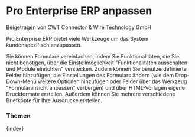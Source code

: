 # Pro Enterprise ERP anpassen
<span class="text-muted contributed-by">Beigetragen von CWT Connector & Wire Technology GmbH</span>

Pro Enterprise ERP bietet viele Werkzeuge um das System kundenspezifisch anzupassen.

Sie können Formulare vereinfachen, indem Sie Funktionalitäten, die Sie nicht benötigen, über die Einstellmöglichkeit "Funktionalitäten ausschalten und Module einrichten" verstecken. Zudem können Sie benutzerdefinierte Felder hinzufügen, die Einstellungen des Formulars ändern (wie dem Drop-Down-Menü weitere Optionen hinzufügen oder Felder über das Werkzeug "Formularansicht anpassen" verbergen) und über HTML-Vorlagen eigene Druckformate erstellen. Außerdem können Sie mehrere verschiedene Briefköpfe für Ihre Ausdrucke erstellen.

### Themen

{index}
